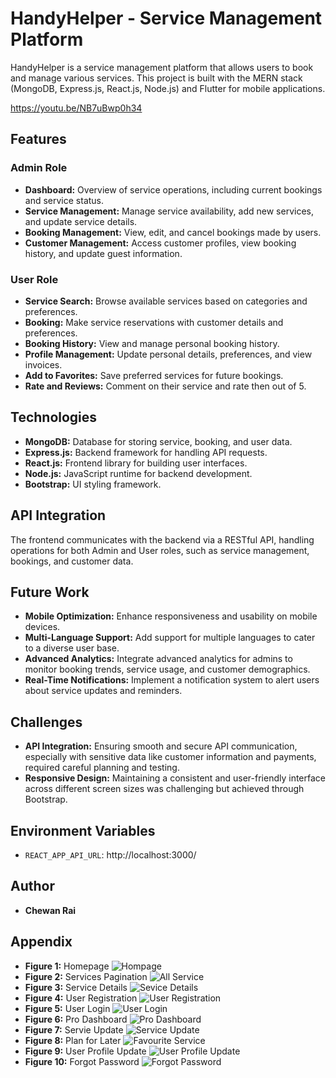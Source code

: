 # HandyHelper - Service Management Platform

HandyHelper is a service management platform that allows users to book and manage various services. This project is built with the MERN stack (MongoDB, Express.js, React.js, Node.js) and Flutter for mobile applications.

https://youtu.be/NB7uBwp0h34

## Features

### Admin Role

- **Dashboard:** Overview of service operations, including current bookings and service status.
- **Service Management:** Manage service availability, add new services, and update service details.
- **Booking Management:** View, edit, and cancel bookings made by users.
- **Customer Management:** Access customer profiles, view booking history, and update guest information.

### User Role

- **Service Search:** Browse available services based on categories and preferences.
- **Booking:** Make service reservations with customer details and preferences.
- **Booking History:** View and manage personal booking history.
- **Profile Management:** Update personal details, preferences, and view invoices.
- **Add to Favorites:** Save preferred services for future bookings.
- **Rate and Reviews:** Comment on their service and rate then out of 5.

## Technologies

- **MongoDB:** Database for storing service, booking, and user data.
- **Express.js:** Backend framework for handling API requests.
- **React.js:** Frontend library for building user interfaces.
- **Node.js:** JavaScript runtime for backend development.
- **Bootstrap:** UI styling framework.

## API Integration

The frontend communicates with the backend via a RESTful API, handling operations for both Admin and User roles, such as service management, bookings, and customer data.

## Future Work

- **Mobile Optimization:** Enhance responsiveness and usability on mobile devices.
- **Multi-Language Support:** Add support for multiple languages to cater to a diverse user base.
- **Advanced Analytics:** Integrate advanced analytics for admins to monitor booking trends, service usage, and customer demographics.
- **Real-Time Notifications:** Implement a notification system to alert users about service updates and reminders.

## Challenges

- **API Integration:** Ensuring smooth and secure API communication, especially with sensitive data like customer information and payments, required careful planning and testing.
- **Responsive Design:** Maintaining a consistent and user-friendly interface across different screen sizes was challenging but achieved through Bootstrap.

## Environment Variables

- `REACT_APP_API_URL`: http://localhost:3000/

## Author

- **Chewan Rai**

## Appendix

- **Figure 1:** Homepage
  ![Hompage](./UI/sc1.png)
- **Figure 2:** Services Pagination
  ![All Service](./UI/sc2.png)
- **Figure 3:** Service Details
  ![Sevice Details](./UI/sc3.png)
- **Figure 4:** User Registration
  ![User Registration](./UI/sc4.png)
- **Figure 5:** User Login
  ![User Login](./UI/sc5.png)
- **Figure 6:** Pro Dashboard
  ![Pro Dashboard](./UI/sc6.png)
- **Figure 7:** Servie Update
  ![Service Update](./UI/sc7.png)
- **Figure 8:** Plan for Later
  ![Favourite Service](./UI/sc8.png)
- **Figure 9:** User Profile Update
  ![User Profile Update](./UI/sc9.png)
- **Figure 10:** Forgot Password
  ![Forgot Password](./UI/sc11.png)
